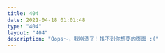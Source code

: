 ```yaml
---
title: 404
date: 2021-04-18 01:01:48
type: "404"
layout: "404"
description: "Oops～，我崩溃了！找不到你想要的页面 :("
---
```

